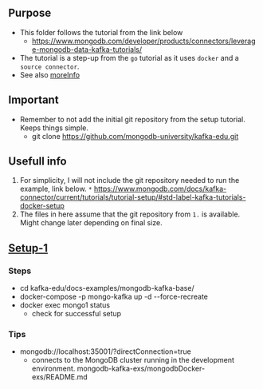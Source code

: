 ## Purpose
  * This folder follows the tutorial from the link below
    + https://www.mongodb.com/developer/products/connectors/leverage-mongodb-data-kafka-tutorials/
  * The tutorial is a step-up from the `go` tutorial as it uses `docker` and a `source connector`.
  * See also [moreInfo](#usefull-info)

## Important
  * Remember to not add the initial git repository from the setup tutorial. Keeps things simple.
    + git clone https://github.com/mongodb-university/kafka-edu.git

## Usefull info
  1. For simplicity, I will not include the git repository needed to run the example, link below.
    `*` https://www.mongodb.com/docs/kafka-connector/current/tutorials/tutorial-setup/#std-label-kafka-tutorials-docker-setup
  2. The files in here assume that the git repository from `1.` is available. Might change later depending on final size.


## [Setup-1](#usefull-info)
### Steps
  * cd kafka-edu/docs-examples/mongodb-kafka-base/
  * docker-compose -p mongo-kafka up -d --force-recreate
  * docker exec mongo1 status
    + check for successful setup
### Tips
  * mongodb://localhost:35001/?directConnection=true
    + connects to the MongoDB cluster running in the development environment.
mongodb-kafka-exs/mongodbDocker-exs/README.md